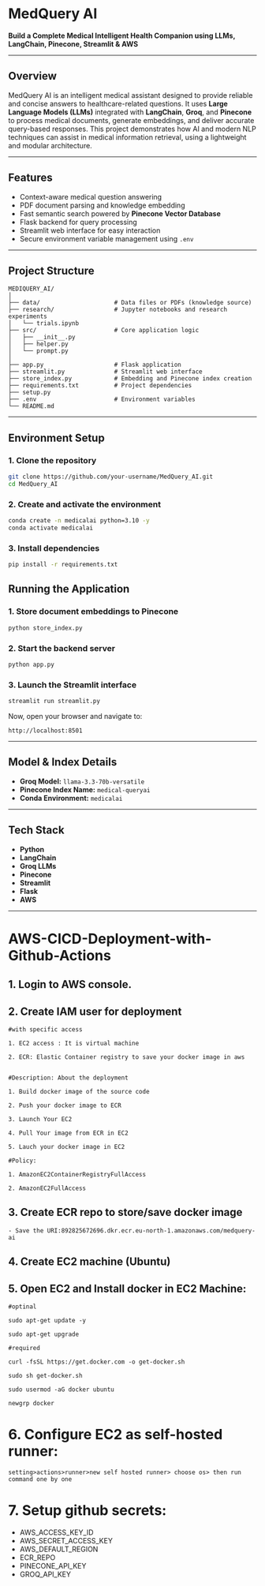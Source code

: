 # MedQuery AI

**Build a Complete Medical Intelligent Health Companion using LLMs, LangChain, Pinecone, Streamlit & AWS**

---

## Overview

MedQuery AI is an intelligent medical assistant designed to provide reliable and concise answers to healthcare-related questions.
It uses **Large Language Models (LLMs)** integrated with **LangChain**, **Groq**, and **Pinecone** to process medical documents, generate embeddings, and deliver accurate query-based responses.
This project demonstrates how AI and modern NLP techniques can assist in medical information retrieval, using a lightweight and modular architecture.

---

## Features

* Context-aware medical question answering
* PDF document parsing and knowledge embedding
* Fast semantic search powered by **Pinecone Vector Database**
* Flask backend for query processing
* Streamlit web interface for easy interaction
* Secure environment variable management using `.env`

---

## Project Structure

```
MEDIQUERY_AI/
│
├── data/                     # Data files or PDFs (knowledge source)
├── research/                 # Jupyter notebooks and research experiments
│   └── trials.ipynb
├── src/                      # Core application logic
│   ├── __init__.py
│   ├── helper.py
│   └── prompt.py
│
├── app.py                    # Flask application
├── streamlit.py              # Streamlit web interface
├── store_index.py            # Embedding and Pinecone index creation
├── requirements.txt          # Project dependencies
├── setup.py
├── .env                      # Environment variables
└── README.md
```

---

## Environment Setup

### 1. Clone the repository

```bash
git clone https://github.com/your-username/MedQuery_AI.git
cd MedQuery_AI
```

### 2. Create and activate the environment

```bash
conda create -n medicalai python=3.10 -y
conda activate medicalai
```

### 3. Install dependencies

```bash
pip install -r requirements.txt
```


## Running the Application

### 1. Store document embeddings to Pinecone

```bash
python store_index.py
```

### 2. Start the backend server

```bash
python app.py
```

### 3. Launch the Streamlit interface

```bash
streamlit run streamlit.py
```

Now, open your browser and navigate to:

```
http://localhost:8501
```

---

## Model & Index Details

* **Groq Model:** `llama-3.3-70b-versatile`
* **Pinecone Index Name:** `medical-queryai`
* **Conda Environment:** `medicalai`

---

## Tech Stack

* **Python**
* **LangChain**
* **Groq LLMs**
* **Pinecone**
* **Streamlit**
* **Flask**
* **AWS**

---



# AWS-CICD-Deployment-with-Github-Actions

## 1. Login to AWS console.

## 2. Create IAM user for deployment

	#with specific access

	1. EC2 access : It is virtual machine

	2. ECR: Elastic Container registry to save your docker image in aws


	#Description: About the deployment

	1. Build docker image of the source code

	2. Push your docker image to ECR

	3. Launch Your EC2 

	4. Pull Your image from ECR in EC2

	5. Lauch your docker image in EC2

	#Policy:

	1. AmazonEC2ContainerRegistryFullAccess

	2. AmazonEC2FullAccess

	
## 3. Create ECR repo to store/save docker image
    - Save the URI:892825672696.dkr.ecr.eu-north-1.amazonaws.com/medquery-ai
	
## 4. Create EC2 machine (Ubuntu) 

## 5. Open EC2 and Install docker in EC2 Machine:
	
	
	#optinal

	sudo apt-get update -y

	sudo apt-get upgrade
	
	#required

	curl -fsSL https://get.docker.com -o get-docker.sh

	sudo sh get-docker.sh

	sudo usermod -aG docker ubuntu

	newgrp docker
	
# 6. Configure EC2 as self-hosted runner:
    setting>actions>runner>new self hosted runner> choose os> then run command one by one


# 7. Setup github secrets:

   - AWS_ACCESS_KEY_ID
   - AWS_SECRET_ACCESS_KEY
   - AWS_DEFAULT_REGION
   - ECR_REPO
   - PINECONE_API_KEY
   - GROQ_API_KEY
